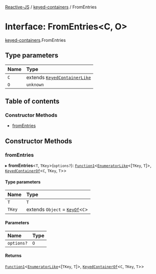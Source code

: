 [Reactive-JS](../README.md) / [keyed-containers](../modules/keyed_containers.md) / FromEntries

# Interface: FromEntries<C, O\>

[keyed-containers](../modules/keyed_containers.md).FromEntries

## Type parameters

| Name | Type |
| :------ | :------ |
| `C` | extends [`KeyedContainerLike`](keyed_containers.KeyedContainerLike.md) |
| `O` | `unknown` |

## Table of contents

### Constructor Methods

- [fromEntries](keyed_containers.FromEntries.md#fromentries)

## Constructor Methods

### fromEntries

▸ **fromEntries**<`T`, `TKey`\>(`options?`): [`Function1`](../modules/functions.md#function1)<[`EnumeratorLike`](containers.EnumeratorLike.md)<[`TKey`, `T`]\>, [`KeyedContainerOf`](../modules/keyed_containers.md#keyedcontainerof)<`C`, `TKey`, `T`\>\>

#### Type parameters

| Name | Type |
| :------ | :------ |
| `T` | `T` |
| `TKey` | extends `Object` = [`KeyOf`](../modules/keyed_containers.md#keyof)<`C`\> |

#### Parameters

| Name | Type |
| :------ | :------ |
| `options?` | `O` |

#### Returns

[`Function1`](../modules/functions.md#function1)<[`EnumeratorLike`](containers.EnumeratorLike.md)<[`TKey`, `T`]\>, [`KeyedContainerOf`](../modules/keyed_containers.md#keyedcontainerof)<`C`, `TKey`, `T`\>\>

